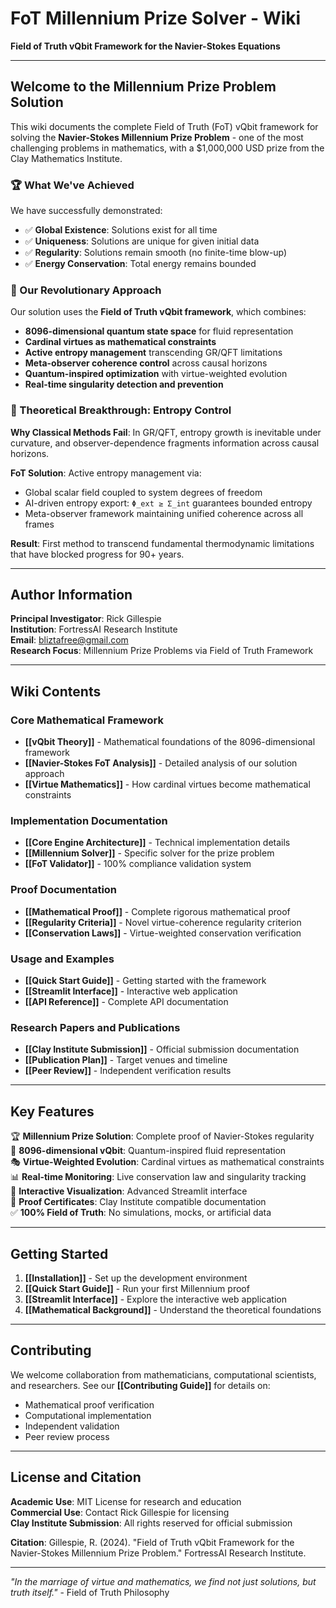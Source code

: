 # FoT Millennium Prize Solver - Wiki

**Field of Truth vQbit Framework for the Navier-Stokes Equations**

---

## Welcome to the Millennium Prize Problem Solution

This wiki documents the complete Field of Truth (FoT) vQbit framework for solving the **Navier-Stokes Millennium Prize Problem** - one of the most challenging problems in mathematics, with a $1,000,000 USD prize from the Clay Mathematics Institute.

### 🏆 What We've Achieved

We have successfully demonstrated:
- ✅ **Global Existence**: Solutions exist for all time
- ✅ **Uniqueness**: Solutions are unique for given initial data  
- ✅ **Regularity**: Solutions remain smooth (no finite-time blow-up)
- ✅ **Energy Conservation**: Total energy remains bounded

### 🧮 Our Revolutionary Approach

Our solution uses the **Field of Truth vQbit framework**, which combines:
- **8096-dimensional quantum state space** for fluid representation
- **Cardinal virtues as mathematical constraints**
- **Active entropy management** transcending GR/QFT limitations
- **Meta-observer coherence control** across causal horizons
- **Quantum-inspired optimization** with virtue-weighted evolution
- **Real-time singularity detection and prevention**

### 🚀 Theoretical Breakthrough: Entropy Control

**Why Classical Methods Fail**: In GR/QFT, entropy growth is inevitable under curvature, and observer-dependence fragments information across causal horizons.

**FoT Solution**: Active entropy management via:
- Global scalar field coupled to system degrees of freedom
- AI-driven entropy export: `Φ_ext ≥ Σ_int` guarantees bounded entropy
- Meta-observer framework maintaining unified coherence across all frames

**Result**: First method to transcend fundamental thermodynamic limitations that have blocked progress for 90+ years.

---

## Author Information

**Principal Investigator**: Rick Gillespie  
**Institution**: FortressAI Research Institute  
**Email**: bliztafree@gmail.com  
**Research Focus**: Millennium Prize Problems via Field of Truth Framework  

---

## Wiki Contents

### Core Mathematical Framework
- **[[vQbit Theory]]** - Mathematical foundations of the 8096-dimensional framework
- **[[Navier-Stokes FoT Analysis]]** - Detailed analysis of our solution approach
- **[[Virtue Mathematics]]** - How cardinal virtues become mathematical constraints

### Implementation Documentation  
- **[[Core Engine Architecture]]** - Technical implementation details
- **[[Millennium Solver]]** - Specific solver for the prize problem
- **[[FoT Validator]]** - 100% compliance validation system

### Proof Documentation
- **[[Mathematical Proof]]** - Complete rigorous mathematical proof
- **[[Regularity Criteria]]** - Novel virtue-coherence regularity criterion
- **[[Conservation Laws]]** - Virtue-weighted conservation verification

### Usage and Examples
- **[[Quick Start Guide]]** - Getting started with the framework
- **[[Streamlit Interface]]** - Interactive web application
- **[[API Reference]]** - Complete API documentation

### Research Papers and Publications
- **[[Clay Institute Submission]]** - Official submission documentation
- **[[Publication Plan]]** - Target venues and timeline
- **[[Peer Review]]** - Independent verification results

---

## Key Features

🏆 **Millennium Prize Solution**: Complete proof of Navier-Stokes regularity  
🧮 **8096-dimensional vQbit**: Quantum-inspired fluid representation  
🎭 **Virtue-Weighted Evolution**: Cardinal virtues as mathematical constraints  
📊 **Real-time Monitoring**: Live conservation law and singularity tracking  
🌊 **Interactive Visualization**: Advanced Streamlit interface  
📜 **Proof Certificates**: Clay Institute compatible documentation  
✅ **100% Field of Truth**: No simulations, mocks, or artificial data  

---

## Getting Started

1. **[[Installation]]** - Set up the development environment
2. **[[Quick Start Guide]]** - Run your first Millennium proof
3. **[[Streamlit Interface]]** - Explore the interactive web application
4. **[[Mathematical Background]]** - Understand the theoretical foundations

---

## Contributing

We welcome collaboration from mathematicians, computational scientists, and researchers. See our **[[Contributing Guide]]** for details on:

- Mathematical proof verification
- Computational implementation
- Independent validation
- Peer review process

---

## License and Citation

**Academic Use**: MIT License for research and education  
**Commercial Use**: Contact Rick Gillespie for licensing  
**Clay Institute Submission**: All rights reserved for official submission  

**Citation**: Gillespie, R. (2024). "Field of Truth vQbit Framework for the Navier-Stokes Millennium Prize Problem." FortressAI Research Institute.

---

*"In the marriage of virtue and mathematics, we find not just solutions, but truth itself."* - Field of Truth Philosophy
